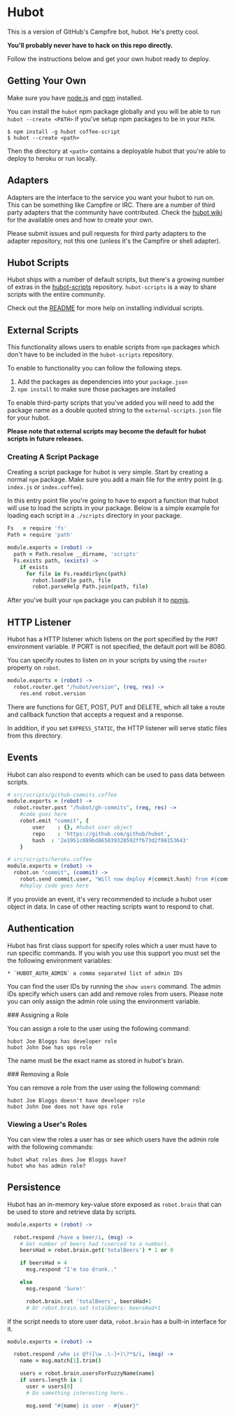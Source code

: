 # Hubot

This is a version of GitHub's Campfire bot, hubot. He's pretty cool.

**You'll probably never have to hack on this repo directly.**

Follow the instructions below and get your own hubot ready to deploy.

## Getting Your Own

Make sure you have [node.js][nodejs] and [npm][npmjs] installed.

You can install the `hubot` npm package globally and you will be able to run
`hubot --create <PATH>` if you've setup npm packages to be in your `PATH`.

    $ npm install -g hubot coffee-script
    $ hubot --create <path>

Then the directory at `<path>` contains a deployable hubot that you're able to
deploy to heroku or run locally.

## Adapters

Adapters are the interface to the service you want your hubot to run on. This
can be something like Campfire or IRC. There are a number of third party
adapters that the community have contributed. Check the
[hubot wiki][hubot-wiki] for the available ones and how to create your own.

Please submit issues and pull requests for third party adapters to the adapter
repository, not this one (unless it's the Campfire or shell adapter).

## Hubot Scripts

Hubot ships with a number of default scripts, but there's a growing number of
extras in the [hubot-scripts][hubot-scripts] repository. `hubot-scripts` is a
way to share scripts with the entire community.

Check out the [README][hubot-scripts-readme] for more help on installing
individual scripts.

## External Scripts

This functionality allows users to enable scripts from `npm` packages which
don't have to be included in the `hubot-scripts` repository.

To enable to functionality you can follow the following steps.

1. Add the packages as dependencies into your `package.json`
2. `npm install` to make sure those packages are installed

To enable third-party scripts that you've added you will need to add the package
name as a double quoted string to the `external-scripts.json` file for your
hubot.

**Please note that external scripts may become the default for hubot scripts in
future releases.**

### Creating A Script Package

Creating a script package for hubot is very simple. Start by creating a normal
`npm` package. Make sure you add a main file for the entry point (e.g.
`index.js` or `index.coffee`).

In this entry point file you're going to have to export a function that hubot
will use to load the scripts in your package. Below is a simple example for
loading each script in a `./scripts` directory in your package.

```coffeescript
Fs   = require 'fs'
Path = require 'path'

module.exports = (robot) ->
  path = Path.resolve __dirname, 'scripts'
  Fs.exists path, (exists) ->
    if exists
      for file in Fs.readdirSync(path)
        robot.loadFile path, file
        robot.parseHelp Path.join(path, file)
```

After you've built your `npm` package you can publish it to [npmjs][npmjs].

## HTTP Listener

Hubot has a HTTP listener which listens on the port specified by the `PORT`
environment variable. If PORT is not specified, the default port will be 8080.

You can specify routes to listen on in your scripts by using the `router`
property on `robot`.

```coffeescript
module.exports = (robot) ->
  robot.router.get "/hubot/version", (req, res) ->
    res.end robot.version
```

There are functions for GET, POST, PUT and DELETE, which all take a route and
callback function that accepts a request and a response.

In addition, if you set `EXPRESS_STATIC`, the HTTP listener will serve static
files from this directory.

## Events

Hubot can also respond to events which can be used to pass data between scripts.

```coffeescript
# src/scripts/github-commits.coffee
module.exports = (robot) ->
  robot.router.post "/hubot/gh-commits", (req, res) ->
  	#code goes here
    robot.emit "commit", {
        user    : {}, #hubot user object
        repo    : 'https://github.com/github/hubot',
        hash  : '2e1951c089bd865839328592ff673d2f08153643'
    }
```
```coffeescript
# src/scripts/heroku.coffee
module.exports = (robot) ->
  robot.on "commit", (commit) ->
    robot.send commit.user, "Will now deploy #{commit.hash} from #{commit.repo}!"
    #deploy code goes here
```

If you provide an event, it's very recommended to include a hubot user object
in data. In case of other reacting scripts want to respond to chat.

## Authentication

Hubot has first class support for specify roles which a user must have to run
specific commands. If you wish you use this support you must set the the
following environment variables:

    * `HUBOT_AUTH_ADMIN` a comma separated list of admin IDs

You can find the user IDs by running the `show users` command. The admin IDs
specify which users can add and remove roles from users. Please note you can
only assign the admin role using the environment variable.

### Assigning a Role

You can assign a role to the user using the following command:

    hubot Joe Bloggs has developer role
    hubot John Doe has ops role

The name must be the exact name as stored in hubot's brain.

### Removing a Role

You can remove a role from the user using the following command:

    hubot Joe Bloggs doesn't have developer role
    hubot John Doe does not have ops role

### Viewing a User's Roles

You can view the roles a user has or see which users have the admin role with
the following commands:

    hubot what roles does Joe Bloggs have?
    hubot who has admin role?

## Persistence

Hubot has an in-memory key-value store exposed as `robot.brain` that can be
used to store and retrieve data by scripts.

```coffeescript
module.exports = (robot) ->

  robot.respond /have a beer/i, (msg) ->
    # Get number of beers had (coerced to a number).
    beersHad = robot.brain.get('totalBeers') * 1 or 0

    if beersHad > 4
      msg.respond "I'm too drunk.."

    else
      msg.respond 'Sure!'

      robot.brain.set 'totalBeers', beersHad+1
      # Or robot.brain.set totalBeers: beersHad+1
```

If the script needs to store user data, `robot.brain` has a built-in interface
for it.

```coffeescript
module.exports = (robot) ->

  robot.respond /who is @?([\w .\-]+)\?*$/i, (msg) ->
    name = msg.match[1].trim()

    users = robot.brain.usersForFuzzyName(name)
    if users.length is 1
      user = users[0]
      # Do something interesting here..

      msg.send "#{name} is user - #{user}"
```

[nodejs]: http://nodejs.org
[npmjs]: http://npmjs.org
[hubot-wiki]: https://github.com/github/hubot/wiki
[hubot-scripts]: https://github.com/github/hubot-scripts
[hubot-scripts-readme]: https://github.com/github/hubot-scripts#readme
